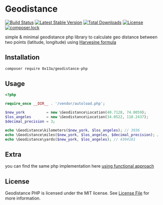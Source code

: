 # Geodistance

[![Build Status](https://travis-ci.org/0x13a/geodistance-php.svg?branch=master)](https://travis-ci.org/0x13a/geodistance-php)
[![Latest Stable Version](https://poser.pugx.org/0x13a/geodistance-php/v/stable)](https://packagist.org/packages/0x13a/geodistance-php)
[![Total Downloads](https://poser.pugx.org/0x13a/geodistance-php/downloads)](https://packagist.org/packages/0x13a/geodistance-php)
[![License](https://poser.pugx.org/0x13a/geodistance-php/license)](https://packagist.org/packages/0x13a/geodistance-php)
[![composer.lock](https://poser.pugx.org/0x13a/geodistance-php/composerlock)](https://packagist.org/packages/0x13a/geodistance-php)

simple & minimal geodistance php library to calculate geo distance between two points (latitude, longitude) using [Harvesine formula](https://www.wikiwand.com/en/Haversine_formula)

## Installation

``` bash
composer require 0x13a/geodistance-php
```

## Usage

```php
<?php

require_once __DIR__ . '/vendor/autoload.php';

$new_york          = new \Geodistance\Location(40.7128, 74.0059);
$los_angeles       = new \Geodistance\Location(34.0522, 118.2437);
$decimal_precision = 3;

echo \Geodistance\kilometers($new_york, $los_angeles); // 3936
echo \Geodistance\miles($new_york, $los_angeles, $decimal_precision); // 2445.564
echo \Geodistance\yards($new_york, $los_angeles); // 4304181

```

## Extra

you can find the same php implementation here [using functional approach](https://gist.github.com/0x13a/4a6578ea87524faf9b2b0ed69501e36b)

## License

Geodistance PHP is licensed under the MIT license. See [License File](LICENSE) for more information.